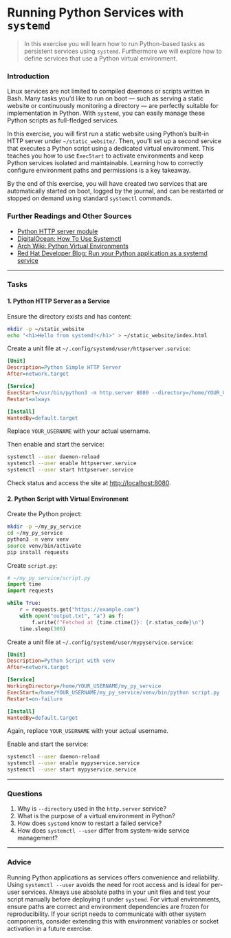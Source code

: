 <!---
{
  "id": "a4b0b901-5c73-48b4-9eb8-5cedc4d8c67b",
  "depends_on": ["a0f6c77d-9645-4e6c-80dc-a80608786266","2d1d315d-bb92-48c0-b19f-19529a45e5ff","b9e34253-61e2-4fb7-bd36-388c370fa765"],
  "author": "Stephan Bökelmann",
  "first_used": "2025-05-06",
  "keywords": ["systemd", "python", "http.server", "virtualenv", "unit files"]
}
--->

# Running Python Services with `systemd`

> In this exercise you will learn how to run Python-based tasks as persistent services using `systemd`. Furthermore we will explore how to define services that use a Python virtual environment.

### Introduction

Linux services are not limited to compiled daemons or scripts written in Bash. Many tasks you’d like to run on boot — such as serving a static website or continuously monitoring a directory — are perfectly suitable for implementation in Python. With `systemd`, you can easily manage these Python scripts as full-fledged services.

In this exercise, you will first run a static website using Python’s built-in HTTP server under `~/static_website/`. Then, you'll set up a second service that executes a Python script using a dedicated virtual environment. This teaches you how to use `ExecStart` to activate environments and keep Python services isolated and maintainable. Learning how to correctly configure environment paths and permissions is a key takeaway.

By the end of this exercise, you will have created two services that are automatically started on boot, logged by the journal, and can be restarted or stopped on demand using standard `systemctl` commands.

### Further Readings and Other Sources

* [Python HTTP server module](https://docs.python.org/3/library/http.server.html)
* [DigitalOcean: How To Use Systemctl](https://www.digitalocean.com/community/tutorials/how-to-use-systemctl-to-manage-systemd-services-and-units)
* [Arch Wiki: Python Virtual Environments](https://wiki.archlinux.org/title/Python/Virtual_environment)
* [Red Hat Developer Blog: Run your Python application as a systemd service](https://developers.redhat.com/blog/2021/09/21/how-to-run-your-python-applications-as-a-systemd-service)

---

### Tasks

#### 1. Python HTTP Server as a Service

Ensure the directory exists and has content:

```sh
mkdir -p ~/static_website
echo "<h1>Hello from systemd!</h1>" > ~/static_website/index.html
```

Create a unit file at `~/.config/systemd/user/httpserver.service`:

```ini
[Unit]
Description=Python Simple HTTP Server
After=network.target

[Service]
ExecStart=/usr/bin/python3 -m http.server 8080 --directory=/home/YOUR_USERNAME/static_website
Restart=always

[Install]
WantedBy=default.target
```

Replace `YOUR_USERNAME` with your actual username.

Then enable and start the service:

```sh
systemctl --user daemon-reload
systemctl --user enable httpserver.service
systemctl --user start httpserver.service
```

Check status and access the site at [http://localhost:8080](http://localhost:8080).

#### 2. Python Script with Virtual Environment

Create the Python project:

```sh
mkdir -p ~/my_py_service
cd ~/my_py_service
python3 -m venv venv
source venv/bin/activate
pip install requests
```

Create `script.py`:

```python
# ~/my_py_service/script.py
import time
import requests

while True:
    r = requests.get("https://example.com")
    with open("output.txt", "a") as f:
        f.write(f"Fetched at {time.ctime()}: {r.status_code}\n")
    time.sleep(300)
```

Create a unit file at `~/.config/systemd/user/mypyservice.service`:

```ini
[Unit]
Description=Python Script with venv
After=network.target

[Service]
WorkingDirectory=/home/YOUR_USERNAME/my_py_service
ExecStart=/home/YOUR_USERNAME/my_py_service/venv/bin/python script.py
Restart=on-failure

[Install]
WantedBy=default.target
```

Again, replace `YOUR_USERNAME` with your actual username.

Enable and start the service:

```sh
systemctl --user daemon-reload
systemctl --user enable mypyservice.service
systemctl --user start mypyservice.service
```

---

### Questions

1. Why is `--directory` used in the `http.server` service?
2. What is the purpose of a virtual environment in Python?
3. How does `systemd` know to restart a failed service?
4. How does `systemctl --user` differ from system-wide service management?

---

### Advice

Running Python applications as services offers convenience and reliability. Using `systemctl --user` avoids the need for root access and is ideal for per-user services. Always use absolute paths in your unit files and test your script manually before deploying it under `systemd`. For virtual environments, ensure paths are correct and environment dependencies are frozen for reproducibility. If your script needs to communicate with other system components, consider extending this with environment variables or socket activation in a future exercise.
